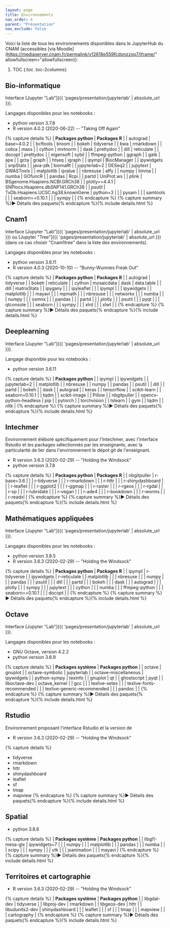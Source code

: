 ```yaml
---
layout: page
title: Environnements
nav_order: 4
parent: "Présentation"
nav_exclude: false
---
```


Voici la liste de tous les environnements disponibles dans le JupyterHub du CNAM (accessibles [via Moodle](https://mediaserver.cnam.fr/permalink/v12618e559fcdonzzxq7/iframe/" allowfullscreen="allowfullscreen)):

1. TOC
{:toc .toc-2columns}

## Bio-informatique
Interface [Jupyter "Lab"]({{ 'pages/presentation/jupyterlab' | absolute_url }}).

Langages disponibles pour les notebooks :

- python version 3.7.8
- R version 4.0.2 (2020-06-22) -- "Taking Off Again"

{% capture details %}
| **Packages python** | **Packages R** |
| autograd | base=4.0.2 |
| bcftools | broom |
| bokeh | tidyverse |
| bwa | rmarkdown |
| cobra | mass |
| cython | mvtnorm |
| dask | prettydoc |
| dill | reticulate |
| docopt | prettydoc |
| eigensoft | sybil |
| ffmpeg-python | ggraph |
| gatk | ape |
| gcta | graph |
| htseq | igraph |
| ipympl | BiocManager |
| ipywidgets | snpStats |
| java-jdk | biomaRt |
| jupyterlab=2 | DESeq2 |
| jupytext | GWASTools |
| matplotlib | qvalue |
| nbresuse | affy |
| numpy | limma |
| numba | GOfuncR |
| pandas | Rcpi |
| partd | UniProt.ws |
| plink | BSgenome.Hsapiens.NCBI.GRCh38 |
| plotly==4.4.1 | SNPlocs.Hsapiens.dbSNP141.GRCh38 |
| psutil | TxDb.Hsapiens.UCSC.hg38.knownGene
| python=3 |  |
| pysam |  |
| samtools |  |
| seaborn==0.10.1 |  |
| sympy |  |
{% endcapture %}
{% capture summary %}&#x25BA; Détails des paquets{% endcapture %}{% include details.html %}

## Cnam1
Interface [Jupyter "Lab"]({{ 'pages/presentation/jupyterlab' | absolute_url }}) ou [Jupyter "Tree"]({{ 'pages/presentation/jupyterlab' | absolute_url }}) (dans ce cas choisir "Cnam1tree" dans la liste des environnements).

Langages disponibles pour les notebooks :

- python version 3.6.11
- R version 4.0.3 (2020-10-10) -- "Bunny-Wunnies Freak Out"

{% capture details %}
| **Packages python** | **Packages R** |
| autograd | tidyverse |
| bokeh | reticulate |
| cython | mosaicdata
| dask | data.table |
| dill | matrixStats |
| ipygany |  |
| ipyleaflet |  |
| ipympl |  |
| ipywidgets |
| matplotlib |  |
| mayavi |  |
| mpmath |  |
| nbresuse |  |
| networkx |  |
| numba |  |
| numpy |  |
| osmnx |  |
| pandas |  |
| partd |  |
| plotly |  |
| psutil |  |
| pyqt |  |
| qtconsole |  |
| seaborn |  |
| sympy |  |
| xlrd |  |
| xlwt |  |
{% endcapture %}
{% capture summary %}&#x25BA; Détails des paquets{% endcapture %}{% include details.html %}

## Deeplearning
Interface [Jupyter "Lab"]({{ 'pages/presentation/jupyterlab' | absolute_url }}).

Langage disponible pour les notebooks :

- python version 3.6.11

{% capture details %}
| **Packages python** |
| ipympl |
| ipywidgets |
| jupyterlab=2 |
| matplotlib |
| nbresuse |
| numpy |
| pandas |
| psutil |
| dill |
| partd |
| bokeh |
| dask |
| autograd |
| keras |
| tensorflow |
| scikit-learn |
| seaborn=0.10.1 |
| tqdm |
| scikit-image |
| Pillow |
| nbgitpuller |
| opencv-python-headless
| pip |
| pytorch |
| torchvision |
| tslearn |
| gym |
| tqdm |
| nltk |
{% endcapture %}
{% capture summary %}&#x25BA; Détails des paquets{% endcapture %}{% include details.html %}

## Intechmer

Environnement éléboré spécifiquement pour l'Intechmer, avec l'interface Rstudio et les packages sélectionnés par les enseignants, avec la particularité de lier dans l'environnement le dépot git de l'enseignant.

- R version 3.6.3 (2020-02-29) -- "Holding the Windsock"
- python version 3.7.8

{% capture details %}
| **Packages python** | **Packages R** |
| nbgitpuller | r-base=3.6 |
|  | r-tidyverse |
|  | r-rmarkdown |
|  | r-httr |
|  | r-shinydashboard |
|  | r-leaflet |
|  | r-ggplot2 |
|  | r-ggmap |
|  | r-raster |
|  | r-rgeos |
|  | r-rgdal |
|  | r-sp |
|  | r-lubridate |
|  | r-vegan |
|  | r-ade4 |
|  | r-bookdown |
|  | r-worms |
|  | r-readxl |
{% endcapture %}
{% capture summary %}&#x25BA; Détails des paquets{% endcapture %}{% include details.html %}

## Mathématiques appliquées
Interface [Jupyter "Lab"]({{ 'pages/presentation/jupyterlab' | absolute_url }}).

Langages disponibles pour les notebooks :

- python version 3.8.5
- R version 3.6.3 (2020-02-29) -- "Holding the Windsock"

{% capture details %}
| **Packages python** | **Packages R** |
| ipympl | r-tidyverse |
| ipywidgets | r-reticulate |
| matplotlib |  |
| nbresuse |  |
| numpy |  |
| pandas |  |
| psutil |  |
| dill |  |
| partd |  |
| bokeh |  |
| dask |  |
| autograd |  |
| plotly |  |
| sympy |  |
| jupytext |  |
| cython |  |
| numba |  |
| ffmpeg-python |  |
| seaborn==0.10.1 |  |
| docopt |  |
{% endcapture %}
{% capture summary %}&#x25BA; Détails des paquets{% endcapture %}{% include details.html %}

## Octave
Interface [Jupyter "Lab"]({{ 'pages/presentation/jupyterlab' | absolute_url }}).

Langages disponibles pour les notebooks :

- GNU Octave, version 4.2.2
- python version 3.6.9

{% capture details %}
| **Packages système** | **Packages python** |
| octave | gnuplot |
| octave-symbolic | jupyterlab |
| octave-miscellaneous | ipywidgets |
| python-sympy | texinfo |
| gnuplot | qt |
| ghostscript | pyqt |
| liboctave-dev | octave_kernel |
| gcc |  |
| texlive-xetex | |
| texlive-fonts-recommended |  |
| texlive-generic-recommended |  |
| pandoc |  |
{% endcapture %}
{% capture summary %}&#x25BA; Détails des paquets{% endcapture %}{% include details.html %}

## Rstudio
Environnement proposant l'interface Rstudio et la version de

- R version 3.6.3 (2020-02-29) -- "Holding the Windsock"

{% capture details %}
* tidyverse
* rmarkdown
* httr
* shinydashboard
* leaflet
* sf
* tmap
* mapview
{% endcapture %}
{% capture summary %}&#x25BA; Détails des paquets{% endcapture %}{% include details.html %}

## Spatial

- python 3.8.6

{% capture details %}
| **Packages système** | **Packages python** |
| libgl1-mesa-glx | ipywidgets=7 |
|  | numpy |
|  | matplotlib |
|  | pandas |
|  | numba |
|  | scipy |
|  | sympy |
|  | vtk |
|  | jsanimation |
|  | mayavi |
{% endcapture %}
{% capture summary %}&#x25BA; Détails des paquets{% endcapture %}{% include details.html %}

## Territoires et cartographie

- R version 3.6.3 (2020-02-29) -- "Holding the Windsock"

{% capture details %}
| **Packages système** | **Packages python** |
| libgdal-dev | tidyverse |
| libproj-dev | rmarkdown |
| libgeos-dev | httr |
| libudunits2-dev | shinydashboard |
|  | leaflet |
|  | sf |
|  | tmap |
|  | mapview |
|  | cartography |
{% endcapture %}
{% capture summary %}&#x25BA; Détails des paquets{% endcapture %}{% include details.html %}

